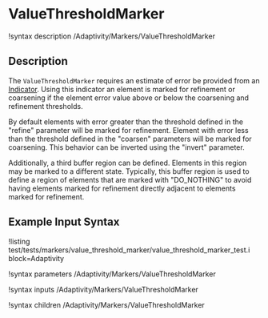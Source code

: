# ValueThresholdMarker

!syntax description /Adaptivity/Markers/ValueThresholdMarker

## Description

The `ValueThresholdMarker` requires an estimate of error
be provided from an [Indicator](/Indicators/index.md). Using this
indicator an element is marked for refinement or coarsening if the
element error value above or below the coarsening and refinement
thresholds.

By default elements with error greater than the threshold defined in
the "refine" parameter will be marked for refinement. Element with
error less than the threshold defined in the "coarsen" parameters will
be marked for coarsening. This behavior can be inverted using the
"invert" parameter.

Additionally, a third buffer region can be defined. Elements in this
region may be marked to a different state. Typically, this buffer
region is used to define a region of elements that are marked with
"DO_NOTHING" to avoid having elements marked for refinement directly
adjacent to elements marked for refinement.

## Example Input Syntax

!listing test/tests/markers/value_threshold_marker/value_threshold_marker_test.i block=Adaptivity

!syntax parameters /Adaptivity/Markers/ValueThresholdMarker

!syntax inputs /Adaptivity/Markers/ValueThresholdMarker

!syntax children /Adaptivity/Markers/ValueThresholdMarker
